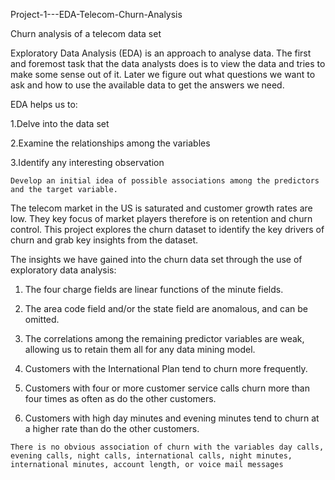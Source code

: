 Project-1---EDA-Telecom-Churn-Analysis

Churn analysis of a telecom data set

Exploratory Data Analysis (EDA) is an approach to analyse data. The first and foremost task that the data analysts does is to view the data and tries to make some sense out of it. Later we figure out what questions we want to ask and how to use the available data to get the answers we need.

EDA helps us to:

1.Delve into the data set

2.Examine the relationships among the variables

3.Identify any interesting observation

    Develop an initial idea of possible associations among the predictors and the target variable.

The telecom market in the US is saturated and customer growth rates are low. They key focus of market players therefore is on retention and churn control. This project explores the churn dataset to identify the key drivers of churn and grab key insights from the dataset.

The insights we have gained into the churn data set through the use of exploratory data analysis:

   1. The four charge fields are linear functions of the minute fields.

   2. The area code field and/or the state field are anomalous, and can be omitted.

   3. The correlations among the remaining predictor variables are weak, allowing us to retain them all for any data mining model.

   4. Customers with the International Plan tend to churn more frequently.

   5. Customers with four or more customer service calls churn more than four times as often as do the other customers.

   6. Customers with high day minutes and evening minutes tend to churn at a higher rate than do the other customers.

    There is no obvious association of churn with the variables day calls, evening calls, night calls, international calls, night minutes, international minutes, account length, or voice mail messages

